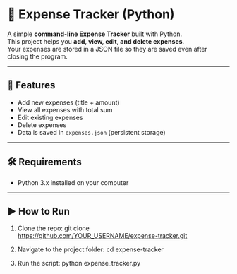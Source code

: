 ﻿# 🧾 Expense Tracker (Python)

A simple **command-line Expense Tracker** built with Python.  
This project helps you **add, view, edit, and delete expenses**.  
Your expenses are stored in a JSON file so they are saved even after closing the program.

---

## 🚀 Features
- Add new expenses (title + amount)
- View all expenses with total sum
- Edit existing expenses
- Delete expenses
- Data is saved in `expenses.json` (persistent storage)

---

## 🛠️ Requirements
- Python 3.x installed on your computer

---

## ▶️ How to Run
1. Clone the repo:
   git clone https://github.com/YOUR_USERNAME/expense-tracker.git

2. Navigate to the project folder:
	cd expense-tracker

3. Run the script:
	python expense_tracker.py
